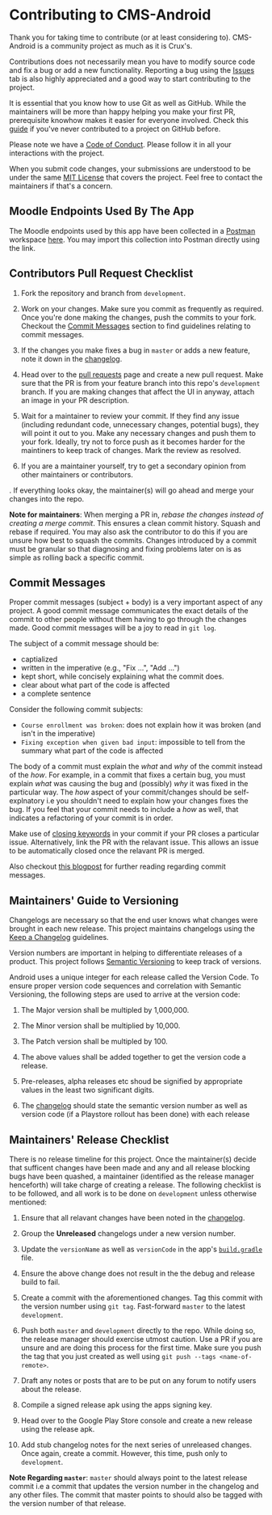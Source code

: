 # Contributing to CMS-Android

Thank you for taking time to contribute (or at least considering to). CMS-Android is a community project as much as
it is Crux's.

Contributions does not necessarily mean you have to modify source code and fix a bug or add a new functionality.
Reporting a bug using the [Issues][issues] tab is also highly appreciated  and a good way to start contributing to
the project.

It is essential that you know how to use Git as well as GitHub. While the maintainers will be more than happy helping
you make your first PR, prerequisite knowhow makes it easier for everyone involved. Check this
[guide][first-contributions-guide]  if you've never contributed to a project on GitHub before.

Please note we have a [Code of Conduct][code-of-conduct]. Please follow it in all your interactions with the project.

When you submit code changes, your submissions are understood to be under the same [MIT License][license] that covers
the  project. Feel free to contact the maintainers if that's a concern.

[issues]: https://github.com/crux-bphc/CMS-Android/issues
[first-contributions-guide]: https://github.com/firstcontributions/first-contributions


## Moodle Endpoints Used By The App

The Moodle endpoints used by this app have been collected in a [Postman][postman] workspace
[here][postman-collection]. You may import this collection into Postman directly
using the link.

[postman]: https://getpostman.com
[postman-collection]: https://www.getpostman.com/collections/e2c0439f144f7d3f60ed

## Contributors Pull Request Checklist

1. Fork the repository and branch from `development`.

2. Work on your changes. Make sure you commit as frequently as required. Once you're done making the changes, push the
   commits to your fork. Checkout the [Commit Messages](#commit-messages) section to find guidelines relating to commit
   messages.

3. If the changes you make fixes a bug in `master` or adds a new feature, note it down in the [changelog][changelog].

4. Head over to the [pull requests][pull-requests] page and create a new pull request.
   Make sure that the PR is from your feature branch into this repo's `development` branch. If you are making changes
   that affect the UI in anyway, attach an image in your PR description.

5. Wait for a maintainer to review your commit. If they find any issue (including redundant code, unnecessary changes,
   potential bugs), they will point it out to you. Make any necessary changes and push them to your fork. Ideally, try
   not to force push as it becomes harder for the maintiners to keep track of changes. Mark the review as resolved.

6. If you are a maintainer yourself, try to get a secondary opinion from other maintainers or contributors.

. If everything looks okay, the maintainer(s) will go ahead and merge your changes into the repo.

**Note for maintainers**: When merging a PR in, *rebase the changes instead of creating a merge commit*. This ensures a
clean commit history. Squash and rebase if required. You may also ask the contributor to do this if you are unsure how
best to squash the commits. Changes introduced by a commit must be granular so that diagnosing and fixing problems later
on is as simple as rolling back a specific commit.


[pull-requests]: https://github.com/crux-bphc/CMS-Android/pulls

## Commit Messages

Proper commit messages (subject + body) is a very important aspect of any project. A good commit message communicates
the exact details of the commit to other people without them having to go through the changes made. Good commit messages
will be a joy to read in `git log`.

The subject of a commit message should be:

- captialized
- written in the imperative (e.g., "Fix ...", "Add ...")
- kept short, while concisely explaining what the commit does.
- clear about what part of the code is affected
- a complete sentence

Consider the following commit subjects:

- `Course enrollment was broken`:  does not explain how it was broken (and isn't in the imperative)
- `Fixing exception when given bad input`: impossible to tell from the summary what part of the code is
   affected

The body of a commit must explain the _what_ and _why_ of the commit instead of the _how_. For example, in a commit
that fixes a certain bug, you must explain _what_ was causing the bug and (possibly) _why_ it was fixed in the particular
way. The _how_ aspect of your commit/changes should be self-explnatory i.e you shouldn't need to explain how your changes
fixes the bug. If you feel that your commit needs to include a _how_ as well, that indicates a refactoring of your
commit is in order.

Make use of [closing keywords][closing-keywords] in your commit if your PR closes a particular issue. Alternatively, link
the PR with the relavant issue.  This allows an issue to be automatically closed once the relavant PR is merged.

Also checkout [this blogpost][commit-message-guidelines] for further reading regarding commit messages.

[commit-message-guidelines]: https://chris.beams.io/posts/git-commit/
[closing-keywords]: https://help.github.com/en/github/managing-your-work-on-github/linking-a-pull-request-to-an-issue

## Maintainers' Guide to Versioning

Changelogs are necessary so that the end user knows what changes were brought in each new release. This project maintains
changelogs using the [Keep a Changelog][keep-a-changelog] guidelines.

Version numbers are important in helping to differentiate releases of a product. This project follows
[Semantic Versioning][sem-ver] to keep track of versions.

Android uses a unique integer for each release called the Version Code. To ensure proper version code sequences and
correlation with Semantic  Versioning, the following steps are used to arrive at the version code:

1. The Major version shall be multipled by 1,000,000.

2. The Minor version shall be multiplied by 10,000.

3. The Patch version shall be multipled by 100.

4. The above values shall be added together to get the version code a release.

5. Pre-releases, alpha releases etc shoud be signified by appropriate values in the least two significant digits.

6. The [changelog](changelog) should state the semantic version number as well as version code (if a Playstore
   rollout has been done) with each release


[keep-a-changelog]: https://keepachangelog.com/en/1.0.0/
[sem-ver]: https://semver.org/

## Maintainers' Release Checklist

There is no release timeline for this project. Once the maintainer(s) decide that sufficent changes have been made and
any and all release blocking bugs have been quashed, a maintainer (identified as the release manager henceforth) will
take  charge of creating a release. The following checklist is to  be followed, and all work is to be done on
`development` unless otherwise mentioned:


1. Ensure that all relavant changes have been noted in the [changelog](changelog).

2. Group the **Unreleased** changelogs under a new version number.

3. Update the `versionName` as well as `versionCode` in the app's [`build.gradle`](app/build.gradle) file.

4. Ensure the above change does not result in the the debug and release build to fail.

5. Create a commit with the aforementioned changes. Tag this commit with the version number using `git tag`.
   Fast-forward `master` to the latest `development`.

6.  Push both `master` and `development` directly to the repo. While doing so, the release manager should exercise
    utmost caution.  Use a PR if you are unsure and are doing this process for the first time. Make sure you push
    the tag that you just created as well using `git push --tags <name-of-remote>`.

7. Draft any notes or posts that are to be put on any forum to notify users about the release.

8. Compile a signed release apk using the apps signing key.

9. Head over to the Google Play Store console and create a new release using the release apk.

10. Add stub changelog notes for the next series of unreleased changes. Once again, create a commit. However, this time,
    push only to `development`.

**Note Regarding `master`**: `master` should always point to the latest release commit i.e a commit that updates the
version number in the changelog and  any other files. The commit that master points to should also be tagged with the
version number of that release.

[//]: # (Global links i.e links that appear in more than one section)
[changelog]: CHANGELOG.md
[code-of-conduct]: code-of-conduct.md
[license]: LICENSE
